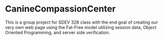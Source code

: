 # CanineCompassionCenter
This is a group project for SDEV 328 class with the end goal of creating our very own web page using the Fat-Free model utilizing session data, Object Oriented Programming, and server side verification.
